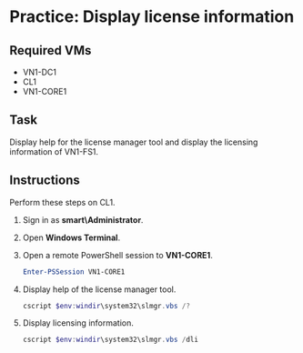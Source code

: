 # Practice: Display license information

## Required VMs

* VN1-DC1
* CL1
* VN1-CORE1

## Task

Display help for the license manager tool and display the licensing information of VN1-FS1.

## Instructions

Perform these steps on CL1.

1. Sign in as **smart\\Administrator**.
1. Open **Windows Terminal**.
1. Open a remote PowerShell session to **VN1-CORE1**.

    ````powershell
    Enter-PSSession VN1-CORE1
    ````

1. Display help of the license manager tool.

    ````powershell
    cscript $env:windir\system32\slmgr.vbs /?
    ````

1. Display licensing information.

    ````powershell
    cscript $env:windir\system32\slmgr.vbs /dli
    ````
